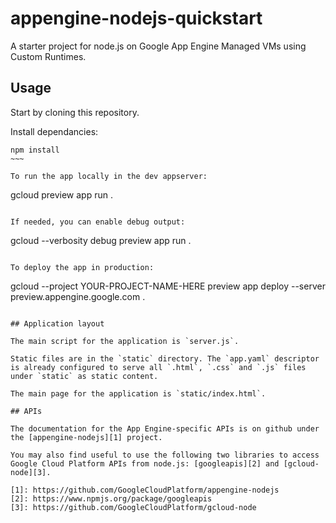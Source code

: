 # appengine-nodejs-quickstart

A starter project for node.js on Google App Engine Managed VMs using Custom Runtimes.

## Usage

Start by cloning this repository.

Install dependancies:
~~~~
npm install
~~~

To run the app locally in the dev appserver:

~~~~
gcloud preview app run .
~~~~

If needed, you can enable debug output:

~~~~
gcloud --verbosity debug preview app run .
~~~~

To deploy the app in production:

~~~~
gcloud --project YOUR-PROJECT-NAME-HERE preview app deploy --server preview.appengine.google.com .
~~~~

## Application layout

The main script for the application is `server.js`.

Static files are in the `static` directory. The `app.yaml` descriptor is already configured to serve all `.html`, `.css` and `.js` files under `static` as static content.

The main page for the application is `static/index.html`.

## APIs

The documentation for the App Engine-specific APIs is on github under the [appengine-nodejs][1] project.

You may also find useful to use the following two libraries to access Google Cloud Platform APIs from node.js: [googleapis][2] and [gcloud-node][3].

[1]: https://github.com/GoogleCloudPlatform/appengine-nodejs
[2]: https://www.npmjs.org/package/googleapis
[3]: https://github.com/GoogleCloudPlatform/gcloud-node
